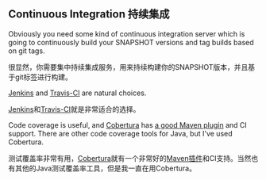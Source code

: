 ## Continuous Integration 持续集成

Obviously you need some kind of continuous integration server which is going
to continuously build your SNAPSHOT versions and tag builds based on git tags.

很显然，你需要集中持续集成服务，用来持续构建你的SNAPSHOT版本，并且基于git标签进行构建。

[Jenkins][jenkins] and [Travis-CI][travis] are natural choices.

[Jenkins][jenkins]和[Travis-CI][travis]就是非常适合的选择。

Code coverage is useful, and [Cobertura][cobertura] has
[a good Maven plugin][coberturamaven] and CI support. There are other code
coverage tools for Java, but I've used Cobertura.

测试覆盖率非常有用，[Cobertura][cobertura]就有一个非常好的[Maven插件][coberturamaven]和CI支持。当然也有其他的Java测试覆盖率工具，但是我一直在用Cobertura。

[jenkins]: http://jenkins-ci.org/
[travis]: https://travis-ci.org/
[cobertura]: http://cobertura.github.io/cobertura/
[coberturamaven]: http://mojo.codehaus.org/cobertura-maven-plugin/usage.html
